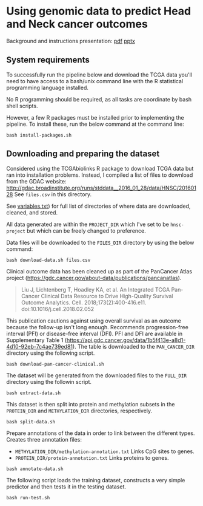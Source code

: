 # Using genomic data to predict Head and Neck cancer outcomes

Background and instructions presentation: [pdf](slides.pdf) [pptx](slides.pptx)

## System requirements

To successfully run the pipeline below and download the TCGA data
you'll need to have access to a bash/unix command line with the R statistical
programming language installed. 

No R programming should be required, as all tasks are coordinate by
bash shell scripts.

However, a few R packages must be installed prior to implementing the 
pipeline. To install these, run the below command at the command line:

```
bash install-packages.sh
```

## Downloading and preparing the dataset

Considered using the TCGAbiolinks R package to download TCGA data
but ran into installation problems.
Instead, I compiled a list of files to download from the GDAC website:
http://gdac.broadinstitute.org/runs/stddata__2016_01_28/data/HNSC/20160128
See `files.csv` in this directory.

See [variables.txt](variables.txt)) for full list of directories of where
data are downloaded, cleaned, and stored. 

All data generated are within the `PROJECT_DIR` which I've set to be `hnsc-project`
but which can be freely changed to preference. 

Data files will be downloaded to the `FILES_DIR` directory by using the 
below command:

```
bash download-data.sh files.csv
```

Clinical outcome data has been cleaned up as part of the
PanCancer Atlas project
(https://gdc.cancer.gov/about-data/publications/pancanatlas).

> Liu J, Lichtenberg T, Hoadley KA, et al. An Integrated TCGA Pan-Cancer
> Clinical Data Resource to Drive High-Quality Survival Outcome
> Analytics. Cell. 2018;173(2):400-416.e11. doi:10.1016/j.cell.2018.02.052

This publication cautions against using overall survival as an outcome
because the follow-up isn't long enough.
Recommends progression-free interval (PFI) or
disease-free interval (DFI).
PFI and DFI are available in Supplementary Table 1
(https://api.gdc.cancer.gov/data/1b5f413e-a8d1-4d10-92eb-7c4ae739ed81).
The table is downloaded to the `PAN_CANCER_DIR` directory
using the following script.

```
bash download-pan-cancer-clinical.sh
```

The dataset will be generated
from the downloaded files to the `FULL_DIR` directory
using the followin script.

```
bash extract-data.sh
```

This dataset is then split into protein and methylation subsets
in the `PROTEIN_DIR` and `METHYLATION_DIR` directories, respectively.

```
bash split-data.sh
```

Prepare annotations of the data in order to link between
the different types. Creates three annotation files:
- `METHYLATION_DIR/methylation-annotation.txt` Links CpG sites to genes.
- `PROTEIN_DIR/protein-annotation.txt` Links proteins to genes.

```
bash annotate-data.sh
```

The following script loads the training dataset,
constructs a very simple predictor and then
tests it in the testing dataset. 
```
bash run-test.sh
```


